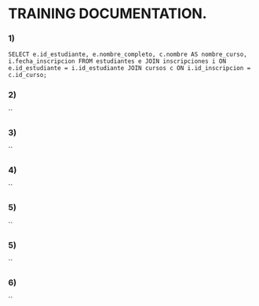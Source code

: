 # TRAINING DOCUMENTATION.

### 1) 
`SELECT e.id_estudiante, e.nombre_completo, c.nombre AS nombre_curso, i.fecha_inscripcion FROM estudiantes e JOIN inscripciones i ON e.id_estudiante = i.id_estudiante JOIN cursos c ON i.id_inscripcion = c.id_curso;`



### 2)
``

### 3)
``

### 4)
``

### 5)
``

### 5)
``

### 6)
``




